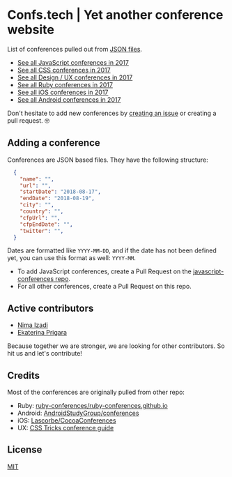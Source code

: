 # Confs.tech | Yet another conference website

List of conferences pulled out from [JSON files](https://github.com/tech-conferences/confs.tech/tree/master/conferences).
- [See all JavaScript conferences in 2017](https://confs.tech/2017/javascript)
- [See all CSS conferences in 2017](https://confs.tech/2017/css)
- [See all Design / UX conferences in 2017](https://confs.tech/2017/ux)
- [See all Ruby conferences in 2017](https://confs.tech/2017/ruby)
- [See all iOS conferences in 2017](https://confs.tech/2017/ios)
- [See all Android conferences in 2017](https://confs.tech/2017/android)

Don't hesitate to add new conferences by [creating an issue](https://github.com/tech-conferences/confs.tech/issues/new) or creating a pull request. 🤓

## Adding a conference

Conferences are JSON based files. They have the following structure:

```json
  {
    "name": "",
    "url": "",
    "startDate": "2018-08-17",
    "endDate": "2018-08-19",
    "city": "",
    "country": "",
    "cfpUrl": "",
    "cfpEndDate": "",
    "twitter": "",
  }
```

Dates are formatted like `YYYY-MM-DD`, and if the date has not been defined yet, you can use this format as well: `YYYY-MM`.

- To add JavaScript conferences, create a Pull Request on the [javascript-conferences repo](https://github.com/tech-conferences/javascript-conferences).
- For all other conferences, create a Pull Request on this repo.


## Active contributors
- [Nima Izadi](https://nimz.co)
- [Ekaterina Prigara](https://twitter.com/katyaprigara)

Because together we are stronger, we are looking for other contributors. So hit us and let's contribute!

## Credits
Most of the conferences are originally pulled from other repo:
- Ruby: [ruby-conferences/ruby-conferences.github.io](https://github.com/ruby-conferences/ruby-conferences.github.io)
- Android: [AndroidStudyGroup/conferences](https://github.com/AndroidStudyGroup/conferences)
- iOS: [Lascorbe/CocoaConferences](https://github.com/Lascorbe/CocoaConferences)
- UX: [CSS Tricks conference guide](https://css-tricks.com/guide-2017-conferences)

## License

[MIT](LICENSE.md)
